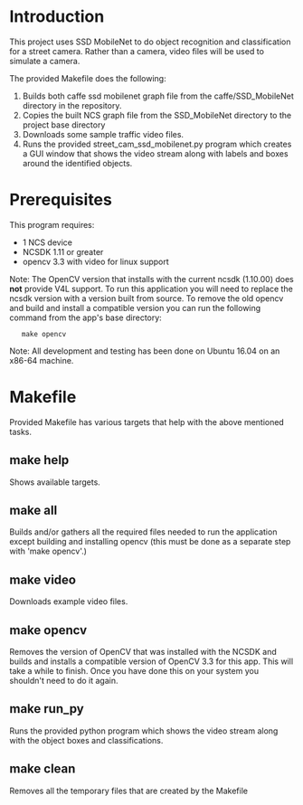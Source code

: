 # Introduction
This project uses SSD MobileNet to do object recognition and classification for a street camera. Rather than a camera, video files will be used to simulate a camera. 

The provided Makefile does the following:
1. Builds both caffe ssd mobilenet graph file from the caffe/SSD_MobileNet directory in the repository.
2. Copies the built NCS graph file from the SSD_MobileNet directory to the project base directory
3. Downloads some sample traffic video files.
3. Runs the provided street_cam_ssd_mobilenet.py program which creates a GUI window that shows the video stream along with labels and boxes around the identified objects. 

# Prerequisites
This program requires:
- 1 NCS device
- NCSDK 1.11 or greater
- opencv 3.3 with video for linux support

Note: The OpenCV version that installs with the current ncsdk (1.10.00) does <strong>not</strong> provide V4L support.  To run this application you will need to replace the ncsdk version with a version built from source.  To remove the old opencv and build and install a compatible version you can run the following command from the app's base directory:
```
   make opencv
```   
Note: All development and testing has been done on Ubuntu 16.04 on an x86-64 machine.


# Makefile
Provided Makefile has various targets that help with the above mentioned tasks.

## make help
Shows available targets.

## make all
Builds and/or gathers all the required files needed to run the application except building and installing opencv (this must be done as a separate step with 'make opencv'.)

## make video
Downloads example video files.

## make opencv
Removes the version of OpenCV that was installed with the NCSDK and builds and installs a compatible version of OpenCV 3.3 for this app. This will take a while to finish. Once you have done this on your system you shouldn't need to do it again.

## make run_py
Runs the provided python program which shows the video stream along with the object boxes and classifications.

## make clean
Removes all the temporary files that are created by the Makefile
